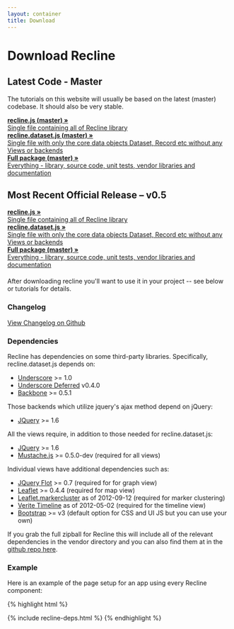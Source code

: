 ```yaml
---
layout: container
title: Download
---
```


<div class="page-header">
  <h1>
    Download Recline
  </h1>
</div>

<h2>Latest Code - Master</h2>
<p>The tutorials on this website will usually be based on the latest (master) codebase. It should also be very stable.</p>
<div class="row">
<div class="col-md-4">
  <a href="dist/recline.js" class="btn btn-default">
    <strong>recline.js (master) &raquo;</strong>
    <br />
    Single file containing all of Recline library
  </a>
</div>
<div class="col-md-4">
  <a href="dist/recline.dataset.js" class="btn btn-default">
    <strong>recline.dataset.js (master) &raquo;</strong>
    <br />
    Single file with only the core data objects Dataset, Record etc without any Views or backends
  </a>
</div>
<div class="col-md-4">
  <a href="https://github.com/okfn/recline/zipball/master" class="btn btn-default">
    <strong>Full package (master) &raquo;</strong>
    <br />
    Everything - library, source code, unit tests, vendor libraries and documentation
  </a>
</div>
</div>

<h2>Most Recent Official Release &ndash; v0.5</h2>
<div class="row">
<div class="col-md-4">
  <a href="https://raw.github.com/okfn/recline/v0.5/dist/recline.js" class="btn btn-default">
    <strong>recline.js &raquo;</strong>
    <br />
    Single file containing all of Recline library
  </a>
</div>
<div class="col-md-4">
  <a href="https://raw.github.com/okfn/recline/v0.5/dist/recline.dataset.js" class="btn btn-default">
    <strong>recline.dataset.js &raquo;</strong>
    <br />
    Single file with only the core data objects Dataset, Record etc without any Views or backends
  </a>
</div>
<div class="col-md-4">
  <a href="https://github.com/okfn/recline/zipball/v0.5" class="btn btn-default">
    <strong>Full package (master) &raquo;</strong>
    <br />
    Everything - library, source code, unit tests, vendor libraries and documentation
  </a>
</div>
</div>

<p style="margin-top: 20px;">After downloading recline you'll want to use it in your project -- see below or tutorials for details.</p>

### Changelog

[View Changelog on Github](https://github.com/okfn/recline#changelog)

### Dependencies

Recline has dependencies on some third-party libraries. Specifically, recline.dataset.js depends on:

* [Underscore](http://documentcloud.github.com/underscore/) &gt;= 1.0
* [Underscore Deferred](https://github.com/wookiehangover/underscore.deferred) v0.4.0
* [Backbone](http://backbonejs.org/) >= 0.5.1

Those backends which utilize jquery's ajax method depend on jQuery:

* [JQuery](http://jquery.com/) >= 1.6

All the views require, in addition to those needed for recline.dataset.js:

* [JQuery](http://jquery.com/) >= 1.6
* [Mustache.js](https://github.com/janl/mustache.js/) &gt;= 0.5.0-dev (required for all views)

Individual views have additional dependencies such as:

* [JQuery Flot](http://www.flotcharts.org/) >= 0.7 (required for for graph view)
* [Leaflet](http://leaflet.cloudmade.com/) >= 0.4.4 (required for map view)
* [Leaflet.markercluster](https://github.com/danzel/Leaflet.markercluster)  as of 2012-09-12 (required for marker clustering)
* [Verite Timeline](https://github.com/VeriteCo/Timeline/) as of 2012-05-02 (required for the timeline view)
* [Bootstrap](http://twitter.github.com/bootstrap/) &gt;= v3 (default option for CSS and UI JS but you can use your own)

If you grab the full zipball for Recline this will include all of the relevant
dependencies in the vendor directory and you can also find them at in the
[github repo here](https://github.com/okfn/recline/tree/master/vendor).

### Example

Here is an example of the page setup for an app using every Recline component:

{% highlight html %}
  <!-- bootstrap -->
  <!-- Le HTML5 shim, for IE6-8 support of HTML elements -->
  <!--[if lt IE 9]>
    <script src="http://html5shim.googlecode.com/svn/trunk/html5.js"></script>
  <![endif]-->
  <link rel="stylesheet" href="vendor/bootstrap/3.2.0/css/bootstrap.css" />

{% include recline-deps.html %}
{% endhighlight %}

